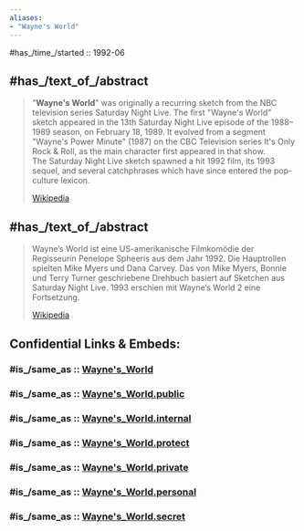 ```yaml
---
aliases:
- "Wayne's World"
---
```


#has_/time_/started :: 1992-06 



## #has_/text_of_/abstract 

> "**Wayne's World**" was originally a recurring sketch from the NBC television series Saturday Night Live. 
> The first "Wayne's World" sketch appeared in the 13th Saturday Night Live episode of the 1988–1989 season, 
> on February 18, 1989. 
> It evolved from a segment "Wayne's Power Minute" (1987) on the CBC Television series It's Only Rock & Roll, 
> as the main character first appeared in that show.  
> The Saturday Night Live sketch spawned a hit 1992 film, its 1993 sequel, 
> and several catchphrases which have since entered the pop-culture lexicon.
>
> [Wikipedia](https://en.wikipedia.org/wiki/Wayne's%20World) 
> 

## #has_/text_of_/abstract 

> Wayne’s World ist eine US-amerikanische Filmkomödie der Regisseurin Penelope Spheeris aus dem Jahr 1992. 
> Die Hauptrollen spielten Mike Myers und Dana Carvey. 
> Das von Mike Myers, Bonnie und Terry Turner geschriebene Drehbuch 
> basiert auf Sketchen aus Saturday Night Live. 
> 1993 erschien mit Wayne’s World 2 eine Fortsetzung.
>
> [Wikipedia](https://de.wikipedia.org/wiki/Wayne%E2%80%99s%20World) 


## Confidential Links & Embeds: 

### #is_/same_as :: [Wayne's_World](/_Standards/Society/Communication/Media/Movie/Movie-Genre/Comedy/Wayne's_World.md) 

### #is_/same_as :: [Wayne's_World.public](/_public/Society/Communication/Media/Movie/Movie-Genre/Comedy/Wayne's_World.public.md) 

### #is_/same_as :: [Wayne's_World.internal](/_internal/Society/Communication/Media/Movie/Movie-Genre/Comedy/Wayne's_World.internal.md) 

### #is_/same_as :: [Wayne's_World.protect](/_protect/Society/Communication/Media/Movie/Movie-Genre/Comedy/Wayne's_World.protect.md) 

### #is_/same_as :: [Wayne's_World.private](/_private/Society/Communication/Media/Movie/Movie-Genre/Comedy/Wayne's_World.private.md) 

### #is_/same_as :: [Wayne's_World.personal](/_personal/Society/Communication/Media/Movie/Movie-Genre/Comedy/Wayne's_World.personal.md) 

### #is_/same_as :: [Wayne's_World.secret](/_secret/Society/Communication/Media/Movie/Movie-Genre/Comedy/Wayne's_World.secret.md)

